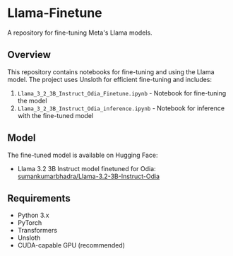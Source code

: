 # Llama-Finetune

A repository for fine-tuning Meta's Llama models.

## Overview

This repository contains notebooks for fine-tuning and using the Llama model. The project uses Unsloth for efficient fine-tuning and includes:

1. `Llama_3_2_3B_Instruct_Odia_Finetune.ipynb` - Notebook for fine-tuning the model
2. `Llama_3_2_3B_Instruct_Odia_inference.ipynb` - Notebook for inference with the fine-tuned model

## Model

The fine-tuned model is available on Hugging Face:
- Llama 3.2 3B Instruct model finetuned for Odia: [sumankumarbhadra/Llama-3.2-3B-Instruct-Odia](https://huggingface.co/sumankumarbhadra/Llama-3.2-3B-Instruct-Odia)


## Requirements

- Python 3.x
- PyTorch
- Transformers
- Unsloth
- CUDA-capable GPU (recommended)
